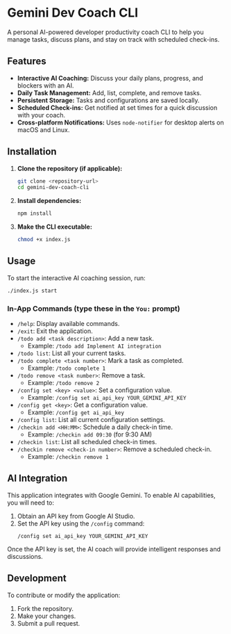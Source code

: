 # Gemini Dev Coach CLI

A personal AI-powered developer productivity coach CLI to help you manage tasks, discuss plans, and stay on track with scheduled check-ins.

## Features

*   **Interactive AI Coaching:** Discuss your daily plans, progress, and blockers with an AI.
*   **Daily Task Management:** Add, list, complete, and remove tasks.
*   **Persistent Storage:** Tasks and configurations are saved locally.
*   **Scheduled Check-ins:** Get notified at set times for a quick discussion with your coach.
*   **Cross-platform Notifications:** Uses `node-notifier` for desktop alerts on macOS and Linux.

## Installation

1.  **Clone the repository (if applicable):**
    ```bash
    git clone <repository-url>
    cd gemini-dev-coach-cli
    ```

2.  **Install dependencies:**
    ```bash
    npm install
    ```

3.  **Make the CLI executable:**
    ```bash
    chmod +x index.js
    ```

## Usage

To start the interactive AI coaching session, run:

```bash
./index.js start
```

### In-App Commands (type these in the `You:` prompt)

*   `/help`: Display available commands.
*   `/exit`: Exit the application.
*   `/todo add <task description>`: Add a new task.
    *   Example: `/todo add Implement AI integration`
*   `/todo list`: List all your current tasks.
*   `/todo complete <task number>`: Mark a task as completed.
    *   Example: `/todo complete 1`
*   `/todo remove <task number>`: Remove a task.
    *   Example: `/todo remove 2`
*   `/config set <key> <value>`: Set a configuration value.
    *   Example: `/config set ai_api_key YOUR_GEMINI_API_KEY`
*   `/config get <key>`: Get a configuration value.
    *   Example: `/config get ai_api_key`
*   `/config list`: List all current configuration settings.
*   `/checkin add <HH:MM>`: Schedule a daily check-in time.
    *   Example: `/checkin add 09:30` (for 9:30 AM)
*   `/checkin list`: List all scheduled check-in times.
*   `/checkin remove <check-in number>`: Remove a scheduled check-in.
    *   Example: `/checkin remove 1`

## AI Integration

This application integrates with Google Gemini. To enable AI capabilities, you will need to:

1.  Obtain an API key from Google AI Studio.
2.  Set the API key using the `/config` command:
    ```
    /config set ai_api_key YOUR_GEMINI_API_KEY
    ```

Once the API key is set, the AI coach will provide intelligent responses and discussions.

## Development

To contribute or modify the application:

1.  Fork the repository.
2.  Make your changes.
3.  Submit a pull request.
